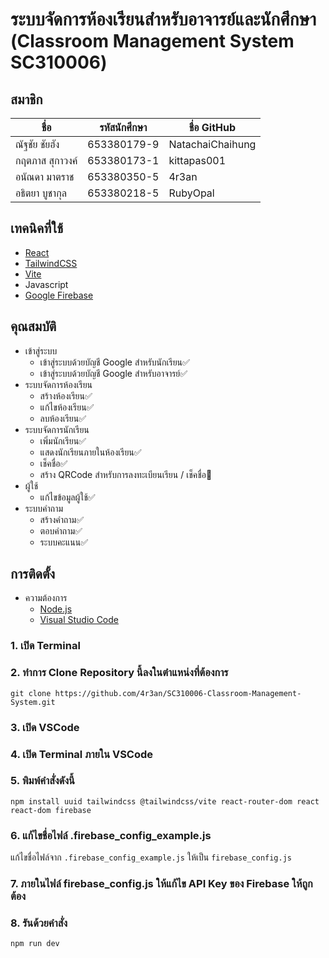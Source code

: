 # ระบบจัดการห้องเรียนสำหรับอาจารย์และนักศึกษา (Classroom Management System SC310006)

## สมาชิก
| ชื่อ               | รหัสนักศึกษา | ชื่อ GitHub |
|--------------------|---------------|-------------|
| ณัฐชัย ชัยฮัง     | 653380179-9   | NatachaiChaihung       |
| กฤตภาส สุกาวงค์   | 653380173-1   | kittapas001            |
| อนัณดา มาตราช     | 653380350-5   | 4r3an            |
| อธิตยา บูชากุล   | 653380218-5   | RubyOpal            |

## เทคนิคที่ใช้
- [React](https://react.dev/)
- [TailwindCSS](https://tailwindcss.com/)
- [Vite](https://vite.dev/)
- Javascript
- [Google Firebase](https://firebase.google.com/)

## คุณสมบัติ
- เข้าสู่ระบบ
  - เข้าสู่ระบบด้วยบัญชี Google สำหรับนักเรียน✅
  - เข้าสู่ระบบด้วยบัญชี Google สำหรับอาจารย์✅
- ระบบจัดการห้องเรียน
  - สร้างห้องเรียน✅
  - แก้ไขห้องเรียน✅
  - ลบห้องเรียน✅
- ระบบจัดการนักเรียน
  - เพิ่มนักเรียน✅
  - แสดงนักเรียนภายในห้องเรียน✅
  - เช็คชื่อ✅
  - สร้าง QRCode สำหรับการลงทะเบียนเรียน / เช็คชื่อ🚧
- ผู้ใช้
  - แก้ไขข้อมูลผู้ใช้✅
- ระบบคำถาม
  - สร้างคำถาม✅
  - ตอบคำถาม✅
  - ระบบคะแนน✅

## การติดตั้ง
- ความต้องการ
  - [Node.js](https://nodejs.org/en)
  - [Visual Studio Code](https://code.visualstudio.com/)

### 1. เปิด Terminal

### 2. ทำการ Clone Repository นี้ลงในตำแหน่งที่ต้องการ
```git clone https://github.com/4r3an/SC310006-Classroom-Management-System.git```

### 3. เปิด VSCode

### 4. เปิด Terminal ภายใน VSCode

### 5. พิมพ์คำสั่งดังนี้
```npm install uuid tailwindcss @tailwindcss/vite react-router-dom react react-dom firebase```

### 6. แก้ไขชื่อไฟล์ .firebase_config_example.js
แก้ไขชื่อไฟล์จาก ```.firebase_config_example.js``` ให้เป็น ```firebase_config.js```

### 7. ภายในไฟล์ firebase_config.js ให้แก้ไข API Key ของ Firebase ให้ถูกต้อง

### 8. รันด้วยคำสั่ง
```npm run dev```


